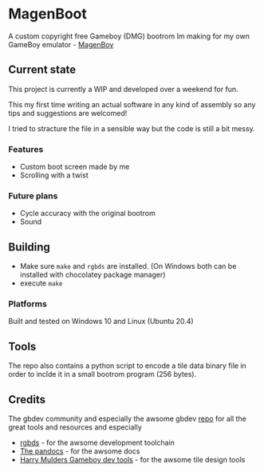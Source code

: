 # MagenBoot

A custom copyright free Gameboy (DMG) bootrom Im making for my own GameBoy emulator - [MagenBoy](https://github.com/alloncm/MagenBoy)

## Current state

This project is currently a WIP and developed over a weekend for fun.

This my first time writing an actual software in any kind of assembly so any tips and suggestions are welcomed!

I tried to stracture the file in a sensible way but the code is still a bit messy.

### Features

* Custom boot screen made by me
* Scrolling with a twist

### Future plans

* Cycle accuracy with the original bootrom
* Sound

## Building

* Make sure `make` and `rgbds` are installed. (On Windows both can be installed with chocolatey package manager)
* execute `make`

### Platforms

Built and tested on Windows 10 and Linux (Ubuntu 20.4)

## Tools

The repo also contains a python script to encode a tile data binary file 
in order to inclde it in a small bootrom program (256 bytes).

## Credits

The gbdev community and especially the awsome gbdev [repo](https://github.com/gbdev/awesome-gbdev) for all the great tools and resources
and especially
* [rgbds](https://github.com/gbdev/rgbds) - for the awsome development toolchain
* [The pandocs](https://gbdev.io/pandocs/) - for the awsome docs
* [Harry Mulders Gameboy dev tools](http://www.devrs.com/gb/hmgd/intro.html) - for the awsome tile design tools